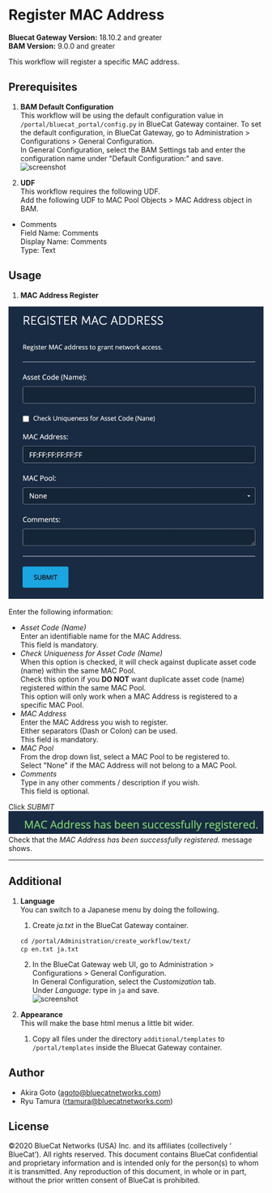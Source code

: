 # Register MAC Address  
**Bluecat Gateway Version:** 18.10.2 and greater  
**BAM Version:** 9.0.0 and greater  

This workflow will register a specific MAC address.   

## Prerequisites
1. **BAM Default Configuration**  
This workflow will be using the default configuration value in `/portal/bluecat_portal/config.py` in BlueCat Gateway container.  To set the default configuration, in BlueCat Gateway, go to Administration > Configurations > General Configuration.  
In General Configuration, select the BAM Settings tab and enter the configuration name under "Default Configuration:" and save.  
![screenshot](img/BAM_default_settings.jpg?raw=true "BAM_default_settings")  

2. **UDF**  
This workflow requires the following UDF.  
Add the following UDF to MAC Pool Objects > MAC Address object in BAM.  
  - Comments    
  Field Name: Comments   
  Display Name: Comments  
  Type: Text  


## Usage   

1. **MAC Address Register**  
  <img src = "img/mac_address_reg1.jpg" width = "600px"> 
<!-- ![screenshot](img/mac_address_reg1.jpg?raw=true "mac_address_reg1")   -->

Enter the following information:  
- *Asset Code (Name)*  
Enter an identifiable name for the MAC Address.  
This field is mandatory.   
- *Check Uniqueness for Asset Code (Name)*  
When this option is checked, it will check against duplicate asset code (name) within the same MAC Pool.  
Check this option if you **DO NOT** want duplicate asset code (name) registered within the same MAC Pool.  
This option will only work when a MAC Address is registered to a specific MAC Pool.  
- *MAC Address*  
Enter the MAC Address you wish to register.  
Either separators (Dash or Colon) can be used.  
This field is mandatory.    
- *MAC Pool*  
From the drop down list, select a MAC Pool to be registered to.  
Select "None" if the MAC Address will not belong to a MAC Pool.  
- *Comments*  
Type in any other comments / description if you wish.  
This field is optional.    

Click *SUBMIT*  
![screenshot](img/mac_address_reg2.jpg?raw=true "mac_address_reg2")  
Check that the *MAC Address has been successfully registered.* message shows.  
 

---

## Additional  

1. **Language**  
You can switch to a Japanese menu by doing the following.  
    1. Create *ja.txt* in the BlueCat Gateway container.  
    ```
    cd /portal/Administration/create_workflow/text/  
    cp en.txt ja.txt  
    ```  
    2. In the BlueCat Gateway web UI, go to Administration > Configurations > General Configuration.   
    In General Configuration, select the *Customization* tab.  
    Under *Language:* type in `ja` and save.  
    ![screenshot](img/langauge_ja.jpg?raw=true "langauge_ja")  

2. **Appearance**  
This will make the base html menus a little bit wider.  
    1. Copy all files under the directory `additional/templates` to `/portal/templates` inside the Bluecat Gateway container.

## Author    
- Akira Goto (agoto@bluecatnetworks.com)  
- Ryu Tamura (rtamura@bluecatnetworks.com)    

## License
©2020 BlueCat Networks (USA) Inc. and its affiliates (collectively ‘ BlueCat’). All rights reserved. This document contains BlueCat confidential and proprietary information and is intended only for the person(s) to whom it is transmitted. Any reproduction of this document, in whole or in part, without the prior written consent of BlueCat is prohibited.
